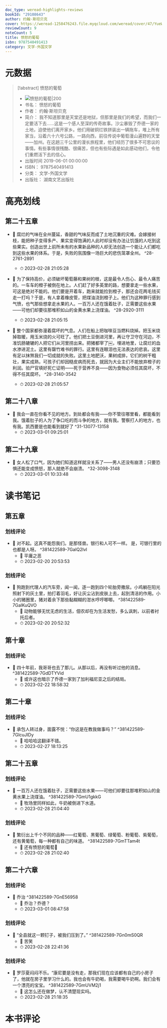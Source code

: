 ```yaml
---
doc_type: weread-highlights-reviews
bookId: "29108643"
author: 约翰·斯坦贝克
cover: https://weread-1258476243.file.myqcloud.com/weread/cover/47/YueWen_29108643/t7_YueWen_29108643.jpg
reviewCount: 9
noteCount: 5
title: 愤怒的葡萄
isbn: 9787540491413
category: 文学-外国文学
---
```

# 元数据
> [!abstract] 愤怒的葡萄
> - ![ 愤怒的葡萄|200](https://weread-1258476243.file.myqcloud.com/weread/cover/47/YueWen_29108643/t7_YueWen_29108643.jpg)
> - 书名： 愤怒的葡萄
> - 作者： 约翰·斯坦贝克
> - 简介： 我不知道那里是天堂还是地狱，但那里是我们的希望，而我们一定要活下去……这是一个感人至深的传奇故事。沙尘暴毁了乔德一家的土地，迫使他们离开家乡。他们用破铜烂铁拼装出一辆拖车，堆上所有家当，沿着六十六号公路，一路向西，前往传说中葡萄漫山遍野的天堂——加州。在这趟三千公里的漫长旅程里，他们经历了很多不可思议的事情。有些事情很残酷、很痛苦，但也有些际遇是如此感动他们，令他们重燃活下去的信心。
> - 出版时间 2019-06-01 00:00:00
> - ISBN： 9787540491413
> - 分类： 文学-外国文学
> - 出版社： 湖南文艺出版社

# 高亮划线

## 第二十五章


- 📌 腐烂的气味在全州蔓延，香甜的气味反而成了土地沉重的灾难。会嫁接树枝，能把种子变得多产、果实变得饱满的人此时却没有办法让饥饿的人吃到这些果实。创造出世上前所未有的水果新品种的人却无法创造一个能让人们都吃到这些水果的体系。于是，失败的氛围像一场巨大的悲伤笼罩全州。 ^28-2761-2891
    - ⏱ 2023-02-28 21:05:28 

- 📌 为了保持高价，必须破坏葡萄藤和果树的根，这是最令人伤心、最令人痛苦的。一车车的橙子被倒在地上。人们赶了好多英里的路，想要拿走一些水果，可这是绝对不能的。他们要是开着车，跑来就能捡到橙子，那还会花两毛钱买走一打吗？于是，有人拿着橡皮管，把煤油浇到橙子上。他们为这种罪行感到气愤，也气那些想拿走水果的人。一百万人还在饿着肚子，正需要这些水果——可他们却要往那堆积如山的金黄水果上浇煤油。 ^28-2920-3111
    - ⏱ 2023-02-28 21:05:15 

- 📌 整个国家都弥漫着腐坏的气息。人们在船上把咖啡豆当燃料烧掉。把玉米烧掉取暖，用玉米烧的火可旺了。他们把土豆倒进河里，再让守卫守在河边，不准饥肠辘辘的人把它们从河里捞出来。把猪都宰了￼，埋进地里，让腐烂的血水渗进泥土。这里有罄竹难书的罪行。这里有连眼泪也无法表达的悲哀。这里有足以抹煞我们一切成就的失败。这里土地肥沃，果树成排，它们的树干粗壮，果实成熟，可孩子们却因糙皮病而死去，就因为大业主们不能放弃橙子的利润。验尸官填好死亡证明——死于营养不良——因为食物必须任其腐坏，不得不任其腐坏。 ^28-3140-3542
    - ⏱ 2023-02-28 21:05:57 
## 第二十八章


- 📌 我会一直在你看不见的地方。到处都会有我——你不管往哪里看，都能看到我。饿着肚子的人为了争口吃的而斗争的地方，就有我。警察打人的地方，也有我。凯西要是也能看到就好了 ^31-13077-13158
    - ⏱ 2023-03-01 09:25:01 
## 第二十九章


- 📌 女人松了口气，因为她们知道这样就没关系了——男人还没有崩溃；只要恐惧还能变成愤怒，那人就绝不会崩溃。 ^32-3098-3148
    - ⏱ 2023-03-01 10:33:48 
# 读书笔记

## 第五章

### 划线评论
- 📌 对不起。这真不能怨我们。是那怪兽。银行和人可不一样。
是，可银行里的也都是人呀。  ^381422589-7GaIQ2lvl
    - 💭 平庸之恶
    - ⏱ 2023-02-20 20:53:53

### 划线评论
- 📌 狗跑到代理人的汽车旁，闻一闻，逐一跑到四个轮胎旁撒尿。小鸡躺在阳光照射下的灰土里，拍打着羽毛，好让灰尘沾到皮肤上去，起到清洁的作用。小小的猪圈里，猪对着余下那些黏糊糊的泔水哼哼唧唧。  ^381422589-7GaIKuQVO
    - 💭 动物能够无忧无虑的生活，佃农却在为生活发愁，多么讽刺，以前者衬托后者。
    - ⏱ 2023-02-20 20:52:32
   
## 第十章

### 划线评论
- 📌 四十年前，我哥哥也去了那儿。从那以后，再没有听过他的消息。  ^381422589-7GdDTYVid
    - 💭 或许这也暗示了乔德一家到了加利福尼亚之后的结局。
    - ⏱ 2023-02-22 18:58:32
   
## 第二十章

### 划线评论
- 📌 承包人转过身，面露不悦：“你这是在教我做事吗？”  ^381422589-7GlcuJIDy
    - 💭 哈哈哈这翻译不错。
    - ⏱ 2023-02-27 18:13:25
   
## 第二十五章

### 划线评论
- 📌 一百万人还在饿着肚子，正需要这些水果——可他们却要往那堆积如山的金黄水果上浇煤油。  ^381422589-7GmU1gkkG
    - 💭 牧场里同样如此，牛奶被倒进下水道。
    - ⏱ 2023-02-28 21:04:40

### 划线评论
- 📌 繁衍出上千个不同的品种——红葡萄、黑葡萄、绿葡萄、粉葡萄、紫葡萄，还有黄葡萄，每一种都有自己的味道。  ^381422589-7GmTTam4t
    - 💭 还有愤怒的葡萄🍇
    - ⏱ 2023-02-28 21:02:40
   
## 第二十六章

### 划线评论
- 📌 乔治  ^381422589-7GnE56958
    - 💭 乔治？乔德？
    - ⏱ 2023-03-01 08:47:58

### 划线评论
- 📌 “全县就这一颗钉子，被我们压到了。”  ^381422589-7Gn0mS0QR
    - 💭 苦笑
    - ⏱ 2023-02-28 22:41:36

### 划线评论
- 📌 罗莎夏闷闷不乐。“康尼要是没有走，那我们现在应该都有自己的小房子了，他就在房子里学习什么的。我也会有牛奶喝，我需要喝牛奶啊。我们会有一个漂亮的宝宝。  ^381422589-7GmUVM2j1
    - 💭 这怎么还在做梦，认不清楚现实吗。
    - ⏱ 2023-02-28 21:18:35
   
# 本书评论
